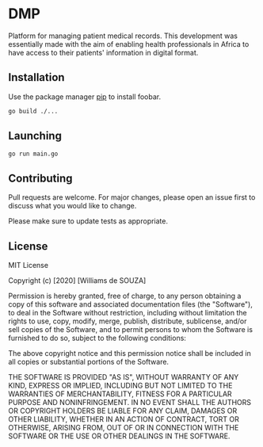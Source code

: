 # DMP

Platform for managing patient medical records. This development was essentially made with the aim of enabling health professionals in Africa to have access to their patients' information in digital format.

## Installation

Use the package manager [pip](https://pip.pypa.io/en/stable/) to install foobar.

```bash
go build ./... 
```

## Launching

```
go run main.go
```

## Contributing
Pull requests are welcome. For major changes, please open an issue first to discuss what you would like to change.

Please make sure to update tests as appropriate.

## License

MIT License

Copyright (c) [2020] [Williams de SOUZA]

Permission is hereby granted, free of charge, to any person obtaining a copy
of this software and associated documentation files (the "Software"), to deal
in the Software without restriction, including without limitation the rights
to use, copy, modify, merge, publish, distribute, sublicense, and/or sell
copies of the Software, and to permit persons to whom the Software is
furnished to do so, subject to the following conditions:

The above copyright notice and this permission notice shall be included in all
copies or substantial portions of the Software.

THE SOFTWARE IS PROVIDED "AS IS", WITHOUT WARRANTY OF ANY KIND, EXPRESS OR
IMPLIED, INCLUDING BUT NOT LIMITED TO THE WARRANTIES OF MERCHANTABILITY,
FITNESS FOR A PARTICULAR PURPOSE AND NONINFRINGEMENT. IN NO EVENT SHALL THE
AUTHORS OR COPYRIGHT HOLDERS BE LIABLE FOR ANY CLAIM, DAMAGES OR OTHER
LIABILITY, WHETHER IN AN ACTION OF CONTRACT, TORT OR OTHERWISE, ARISING FROM,
OUT OF OR IN CONNECTION WITH THE SOFTWARE OR THE USE OR OTHER DEALINGS IN THE
SOFTWARE.
